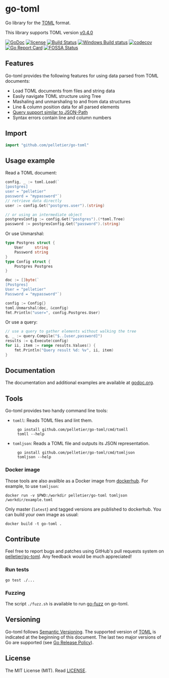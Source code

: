# go-toml

Go library for the [TOML](https://github.com/mojombo/toml) format.

This library supports TOML version [v0.4.0](https://github.com/toml-lang/toml/blob/master/versions/en/toml-v0.4.0.md)

[![GoDoc](https://godoc.org/github.com/pelletier/go-toml?status.svg)](http://godoc.org/github.com/pelletier/go-toml) [![license](https://img.shields.io/github/license/pelletier/go-toml.svg)](https://github.com/pelletier/go-toml/blob/master/LICENSE) [![Build Status](https://travis-ci.org/pelletier/go-toml.svg?branch=master)](https://travis-ci.org/pelletier/go-toml) [![Windows Build status](https://ci.appveyor.com/api/projects/status/4aepwwjori266hkt/branch/master?svg=true)](https://ci.appveyor.com/project/pelletier/go-toml/branch/master) [![codecov](https://codecov.io/gh/pelletier/go-toml/branch/master/graph/badge.svg)](https://codecov.io/gh/pelletier/go-toml) [![Go Report Card](https://goreportcard.com/badge/github.com/pelletier/go-toml)](https://goreportcard.com/report/github.com/pelletier/go-toml) [![FOSSA Status](https://app.fossa.io/api/projects/git%2Bgithub.com%2Fpelletier%2Fgo-toml.svg?type=shield)](https://app.fossa.io/projects/git%2Bgithub.com%2Fpelletier%2Fgo-toml?ref=badge_shield)

## Features

Go-toml provides the following features for using data parsed from TOML documents:

* Load TOML documents from files and string data
* Easily navigate TOML structure using Tree
* Mashaling and unmarshaling to and from data structures
* Line & column position data for all parsed elements
* [Query support similar to JSON-Path](https://github.com/logiqai/logiqctl/tree/21d7cfb18f20daa606c2eb00d6236892e77feb04/vendor/github.com/pelletier/go-toml/query/README.md)
* Syntax errors contain line and column numbers

## Import

```go
import "github.com/pelletier/go-toml"
```

## Usage example

Read a TOML document:

```go
config, _ := toml.Load(`
[postgres]
user = "pelletier"
password = "mypassword"`)
// retrieve data directly
user := config.Get("postgres.user").(string)

// or using an intermediate object
postgresConfig := config.Get("postgres").(*toml.Tree)
password := postgresConfig.Get("password").(string)
```

Or use Unmarshal:

```go
type Postgres struct {
    User     string
    Password string
}
type Config struct {
    Postgres Postgres
}

doc := []byte(`
[Postgres]
User = "pelletier"
Password = "mypassword"`)

config := Config{}
toml.Unmarshal(doc, &config)
fmt.Println("user=", config.Postgres.User)
```

Or use a query:

```go
// use a query to gather elements without walking the tree
q, _ := query.Compile("$..[user,password]")
results := q.Execute(config)
for ii, item := range results.Values() {
    fmt.Println("Query result %d: %v", ii, item)
}
```

## Documentation

The documentation and additional examples are available at [godoc.org](http://godoc.org/github.com/pelletier/go-toml).

## Tools

Go-toml provides two handy command line tools:

* `tomll`: Reads TOML files and lint them.

  ```text
    go install github.com/pelletier/go-toml/cmd/tomll
    tomll --help
  ```

* `tomljson`: Reads a TOML file and outputs its JSON representation.

  ```text
    go install github.com/pelletier/go-toml/cmd/tomljson
    tomljson --help
  ```

### Docker image

Those tools are also availble as a Docker image from [dockerhub](https://hub.docker.com/r/pelletier/go-toml). For example, to use `tomljson`:

```text
docker run -v $PWD:/workdir pelletier/go-toml tomljson /workdir/example.toml
```

Only master \(`latest`\) and tagged versions are published to dockerhub. You can build your own image as usual:

```text
docker build -t go-toml .
```

## Contribute

Feel free to report bugs and patches using GitHub's pull requests system on [pelletier/go-toml](https://github.com/pelletier/go-toml). Any feedback would be much appreciated!

### Run tests

`go test ./...`

### Fuzzing

The script `./fuzz.sh` is available to run [go-fuzz](https://github.com/dvyukov/go-fuzz) on go-toml.

## Versioning

Go-toml follows [Semantic Versioning](http://semver.org/). The supported version of [TOML](https://github.com/toml-lang/toml) is indicated at the beginning of this document. The last two major versions of Go are supported \(see [Go Release Policy](https://golang.org/doc/devel/release.html#policy)\).

## License

The MIT License \(MIT\). Read [LICENSE](https://github.com/logiqai/logiqctl/tree/21d7cfb18f20daa606c2eb00d6236892e77feb04/vendor/github.com/pelletier/go-toml/LICENSE/README.md).

